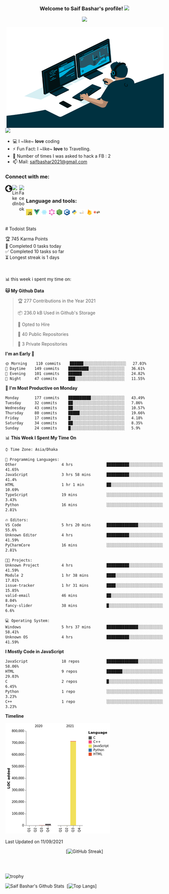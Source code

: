 <h3 align="center">
  Welcome to Saif Bashar's profile!
  <img src="https://media.giphy.com/media/hvRJCLFzcasrR4ia7z/giphy.gif" width="28">
</h3>
<p align="center">
  <a href="https://github.com/saifbashar"><img src="https://readme-typing-svg.herokuapp.com/?lines=Full-stack%20web%20and%20app%20developer;Self-taught%20UI%2FUX%20Designer;2%2B%20years%20of%20coding%20experience;Always%20learning%20new%20things&center=true&width=380&height=45"></a>
</p>


<img align="right" alt="GIF" src="https://raw.githubusercontent.com/saifbashar/saifbashar/main/code.gif" width="500" height="320" />

  
![](https://komarev.com/ghpvc/?username=saifbashar&color=green&style=flat-square&label=PROFILE+VIEWS)



  
  

- 💻 I ~like~ **love** coding
- ⚡ Fun Fact: I ~like~ **love** to Travelling.
- 🏅 Number of times I was asked to hack a FB : 2
- 📫 Mail: saifbashar2021@gmail.com

 
<!-- - Usesless Stats:
 👯 I have successfully worked on production level projects regarding android, web and backend.
currently perfecting my skills with ReactJS and Android MVVM Architecture.


-->
 ### Connect with me:

[<img align="left" alt="" width="22px" src="https://raw.githubusercontent.com/iconic/open-iconic/master/svg/globe.svg" />][website]
[<img align="left" alt="LinkedIn" width="22px" src="https://cdn.jsdelivr.net/npm/simple-icons@v3/icons/linkedin.svg" />][linkedin]
[<img align="left" alt="Facebook" width="22px" src="https://cdn.jsdelivr.net/npm/simple-icons@v3/icons/facebook.svg" />][facebook]


<br /> 


 ### Language and tools:

<code><img height="20" src="https://raw.githubusercontent.com/github/explore/80688e429a7d4ef2fca1e82350fe8e3517d3494d/topics/javascript/javascript.png"></code>
<code><img height="20" src="https://raw.githubusercontent.com/github/explore/80688e429a7d4ef2fca1e82350fe8e3517d3494d/topics/vue/vue.png"></code>
<code><img height="20" src="https://raw.githubusercontent.com/github/explore/80688e429a7d4ef2fca1e82350fe8e3517d3494d/topics/react/react.png"></code>
<code><img height="20" src="https://raw.githubusercontent.com/github/explore/5c058a388828bb5fde0bcafd4bc867b5bb3f26f3/topics/graphql/graphql.png"></code>
<code><img height="20" src="https://raw.githubusercontent.com/github/explore/80688e429a7d4ef2fca1e82350fe8e3517d3494d/topics/nodejs/nodejs.png"></code>
<code><img height="20" src="https://raw.githubusercontent.com/github/explore/80688e429a7d4ef2fca1e82350fe8e3517d3494d/topics/cpp/cpp.png"></code>
<code><img height="20" src="https://raw.githubusercontent.com/github/explore/80688e429a7d4ef2fca1e82350fe8e3517d3494d/topics/python/python.png"></code>
<code><img height="20" src="https://raw.githubusercontent.com/github/explore/80688e429a7d4ef2fca1e82350fe8e3517d3494d/topics/mysql/mysql.png"></code>
<code><img height="20" src="https://raw.githubusercontent.com/github/explore/80688e429a7d4ef2fca1e82350fe8e3517d3494d/topics/firebase/firebase.png"></code>
<code><img height="20" src="https://raw.githubusercontent.com/github/explore/80688e429a7d4ef2fca1e82350fe8e3517d3494d/topics/git/git.png"></code>

  
  


<br />
# Todoist Stats

<!-- TODO-IST:START -->
🏆  745 Karma Points           
🌸  Completed 0 tasks today           
✅  Completed 10 tasks so far           
⏳  Longest streak is 1 days
<!-- TODO-IST:END -->
<br />

📊 this week i spent my time on:
<br />

<!--START_SECTION:waka-->
**🐱 My Github Data** 

> 🏆 277 Contributions in the Year 2021
 > 
> 📦 236.0 kB Used in Github's Storage 
 > 
> 💼 Opted to Hire
 > 
> 📜 40 Public Repositories 
 > 
> 🔑 3 Private Repositories  
 > 
**I'm an Early 🐤** 

```text
🌞 Morning    110 commits    ██████░░░░░░░░░░░░░░░░░░░   27.03% 
🌆 Daytime    149 commits    █████████░░░░░░░░░░░░░░░░   36.61% 
🌃 Evening    101 commits    ██████░░░░░░░░░░░░░░░░░░░   24.82% 
🌙 Night      47 commits     ███░░░░░░░░░░░░░░░░░░░░░░   11.55%

```
📅 **I'm Most Productive on Monday** 

```text
Monday       177 commits    ██████████░░░░░░░░░░░░░░░   43.49% 
Tuesday      32 commits     ██░░░░░░░░░░░░░░░░░░░░░░░   7.86% 
Wednesday    43 commits     ██░░░░░░░░░░░░░░░░░░░░░░░   10.57% 
Thursday     80 commits     █████░░░░░░░░░░░░░░░░░░░░   19.66% 
Friday       17 commits     █░░░░░░░░░░░░░░░░░░░░░░░░   4.18% 
Saturday     34 commits     ██░░░░░░░░░░░░░░░░░░░░░░░   8.35% 
Sunday       24 commits     █░░░░░░░░░░░░░░░░░░░░░░░░   5.9%

```


📊 **This Week I Spent My Time On** 

```text
⌚︎ Time Zone: Asia/Dhaka

💬 Programming Languages: 
Other                    4 hrs               ██████████░░░░░░░░░░░░░░░   41.65% 
JavaScript               3 hrs 58 mins       ██████████░░░░░░░░░░░░░░░   41.4% 
HTML                     1 hr 1 min          ██░░░░░░░░░░░░░░░░░░░░░░░   10.69% 
TypeScript               19 mins             ░░░░░░░░░░░░░░░░░░░░░░░░░   3.43% 
Python                   16 mins             ░░░░░░░░░░░░░░░░░░░░░░░░░   2.81%

🔥 Editors: 
VS Code                  5 hrs 20 mins       ██████████████░░░░░░░░░░░   55.6% 
Unknown Editor           4 hrs               ██████████░░░░░░░░░░░░░░░   41.59% 
PyCharmCore              16 mins             ░░░░░░░░░░░░░░░░░░░░░░░░░   2.81%

🐱‍💻 Projects: 
Unknown Project          4 hrs               ██████████░░░░░░░░░░░░░░░   41.59% 
Module 2                 1 hr 38 mins        ████░░░░░░░░░░░░░░░░░░░░░   17.01% 
issue-tracker            1 hr 31 mins        ████░░░░░░░░░░░░░░░░░░░░░   15.85% 
valid-email              46 mins             ██░░░░░░░░░░░░░░░░░░░░░░░   8.04% 
fancy-slider             38 mins             █░░░░░░░░░░░░░░░░░░░░░░░░   6.6%

💻 Operating System: 
Windows                  5 hrs 37 mins       ██████████████░░░░░░░░░░░   58.41% 
Unknown OS               4 hrs               ██████████░░░░░░░░░░░░░░░   41.59%

```

**I Mostly Code in JavaScript** 

```text
JavaScript               18 repos            ██████████████░░░░░░░░░░░   58.06% 
HTML                     9 repos             ███████░░░░░░░░░░░░░░░░░░   29.03% 
C                        2 repos             █░░░░░░░░░░░░░░░░░░░░░░░░   6.45% 
Python                   1 repo              ░░░░░░░░░░░░░░░░░░░░░░░░░   3.23% 
C++                      1 repo              ░░░░░░░░░░░░░░░░░░░░░░░░░   3.23%

```


**Timeline**

![Chart not found](https://raw.githubusercontent.com/saifbashar/saifbashar/main/charts/bar_graph.png) 


 Last Updated on 11/09/2021
<!--END_SECTION:waka-->

<div align="center">
  

[![GitHub Streak](https://github-readme-streak-stats.herokuapp.com?user=saifbashar&theme=synthwave)]
  </div>
  
<br /><br />



  ![trophy](https://github-profile-trophy.vercel.app/?username=saifbashar&theme=juicyfresh&no-frame=true&row=1&&margin-w=20&no-bg=true)

  
<img align="left" alt="Saif Bashar's Github Stats" src="https://github-readme-stats.vercel.app/api?username=saifbashar&show_icons=true" />    &nbsp;
[![Top Langs](https://github-readme-stats.vercel.app/api/top-langs?username=saifbashar&count_private=true&show_icons=true)]
  </div>

  



[website]: https://saifbashar.wordpress.com/
[facebook]: https://www.facebook.com/yepitssaif/
[linkedin]:https://www.linkedin.com/in/saifbashar/
<br/>
<br/>


